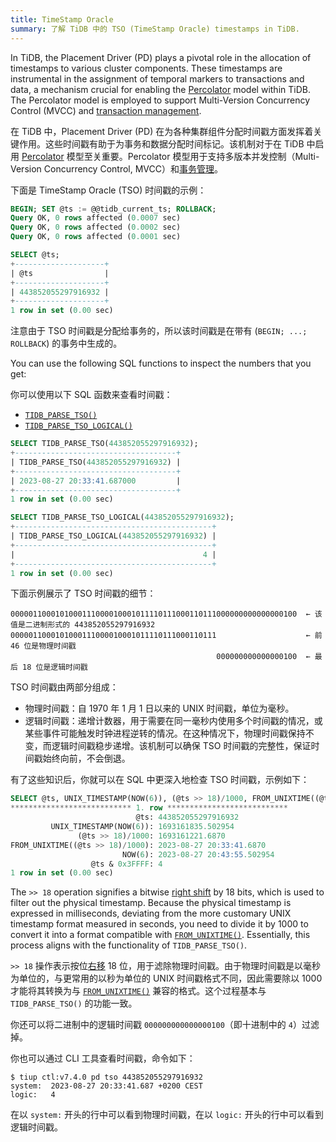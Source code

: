 ```yaml
---
title: TimeStamp Oracle
summary: 了解 TiDB 中的 TSO (TimeStamp Oracle) timestamps in TiDB.
---
```


In TiDB, the Placement Driver (PD) plays a pivotal role in the allocation of timestamps to various cluster components. These timestamps are instrumental in the assignment of temporal markers to transactions and data, a mechanism crucial for enabling the [Percolator](https://research.google.com/pubs/pub36726.html) model within TiDB. The Percolator model is employed to support Multi-Version Concurrency Control (MVCC) and [transaction management](/transaction-overview.md).

在 TiDB 中，Placement Driver (PD) 在为各种集群组件分配时间戳方面发挥着关键作用。这些时间戳有助于为事务和数据分配时间标记。该机制对于在 TiDB 中启用 [Percolator](https://research.google.com/pubs/pub36726.html) 模型至关重要。Percolator 模型用于支持多版本并发控制（Multi-Version Concurrency Control, MVCC）和[事务管理](/transaction-overview.md)。

下面是 TimeStamp Oracle (TSO) 时间戳的示例：

```sql
BEGIN; SET @ts := @@tidb_current_ts; ROLLBACK;
Query OK, 0 rows affected (0.0007 sec)
Query OK, 0 rows affected (0.0002 sec)
Query OK, 0 rows affected (0.0001 sec)

SELECT @ts;
+--------------------+
| @ts                |
+--------------------+
| 443852055297916932 |
+--------------------+
1 row in set (0.00 sec)
```

注意由于 TSO 时间戳是分配给事务的，所以该时间戳是在带有 (`BEGIN; ...; ROLLBACK`) 的事务中生成的。

You can use the following SQL functions to inspect the numbers that you get:

你可以使用以下 SQL 函数来查看时间戳：

- [`TIDB_PARSE_TSO()`](/functions-and-operators/tidb-functions.md#tidb_parse_tso)
- [`TIDB_PARSE_TSO_LOGICAL()`](/functions-and-operators/tidb-functions.md)

```sql
SELECT TIDB_PARSE_TSO(443852055297916932);
+------------------------------------+
| TIDB_PARSE_TSO(443852055297916932) |
+------------------------------------+
| 2023-08-27 20:33:41.687000         |
+------------------------------------+
1 row in set (0.00 sec)
```

```sql
SELECT TIDB_PARSE_TSO_LOGICAL(443852055297916932);
+--------------------------------------------+
| TIDB_PARSE_TSO_LOGICAL(443852055297916932) |
+--------------------------------------------+
|                                          4 |
+--------------------------------------------+
1 row in set (0.00 sec)
```

下面示例展示了 TSO 时间戳的细节：

```shell
0000011000101000111000010001011110111000110111000000000000000100  ← 该值是二进制形式的 443852055297916932
0000011000101000111000010001011110111000110111                    ← 前 46 位是物理时间戳
                                              000000000000000100  ← 最后 18 位是逻辑时间戳
```

TSO 时间戳由两部分组成：

- 物理时间戳：自 1970 年 1 月 1 日以来的 UNIX 时间戳，单位为毫秒。
- 逻辑时间戳：递增计数器，用于需要在同一毫秒内使用多个时间戳的情况，或某些事件可能触发时钟进程逆转的情况。在这种情况下，物理时间戳保持不变，而逻辑时间戳稳步递增。该机制可以确保 TSO 时间戳的完整性，保证时间戳始终向前，不会倒退。

有了这些知识后，你就可以在 SQL 中更深入地检查 TSO 时间戳，示例如下：

```sql
SELECT @ts, UNIX_TIMESTAMP(NOW(6)), (@ts >> 18)/1000, FROM_UNIXTIME((@ts >> 18)/1000), NOW(6), @ts & 0x3FFFF\G
*************************** 1. row ***************************
                            @ts: 443852055297916932
         UNIX_TIMESTAMP(NOW(6)): 1693161835.502954
               (@ts >> 18)/1000: 1693161221.6870
FROM_UNIXTIME((@ts >> 18)/1000): 2023-08-27 20:33:41.6870
                         NOW(6): 2023-08-27 20:43:55.502954
                  @ts & 0x3FFFF: 4
1 row in set (0.00 sec)
```

The `>> 18` operation signifies a bitwise [right shift](/functions-and-operators/bit-functions-and-operators.md) by 18 bits, which is used to filter out the physical timestamp. Because the physical timestamp is expressed in milliseconds, deviating from the more customary UNIX timestamp format measured in seconds, you need to divide it by 1000 to convert it into a format compatible with [`FROM_UNIXTIME()`](/functions-and-operators/date-and-time-functions.md). Essentially, this process aligns with the functionality of `TIDB_PARSE_TSO()`.

`>> 18` 操作表示按位[右移](/functions-and-operators/bit-functions-and-operators.md) 18 位，用于滤除物理时间戳。由于物理时间戳是以毫秒为单位的，与更常用的以秒为单位的 UNIX 时间戳格式不同，因此需要除以 1000 才能将其转换为与 [`FROM_UNIXTIME()`](/functions-and-operators/date-and-f-time-functions.md) 兼容的格式。这个过程基本与 `TIDB_PARSE_TSO()` 的功能一致。

你还可以将二进制中的逻辑时间戳 `000000000000000100`（即十进制中的 `4`）过滤掉。

你也可以通过 CLI 工具查看时间戳，命令如下：

```shell
$ tiup ctl:v7.4.0 pd tso 443852055297916932
system:  2023-08-27 20:33:41.687 +0200 CEST
logic:   4
```

在以 `system:` 开头的行中可以看到物理时间戳，在以 `logic:` 开头的行中可以看到逻辑时间戳。
